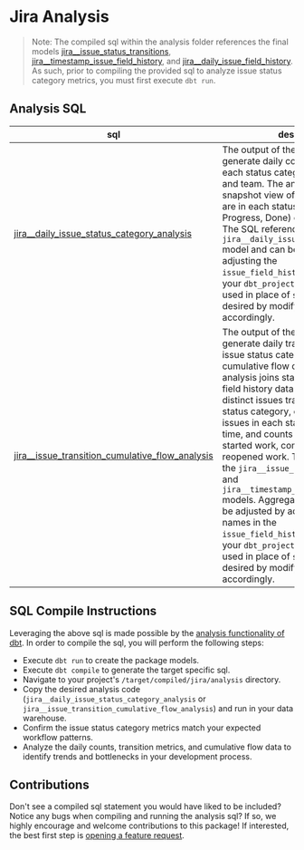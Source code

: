 # Jira Analysis
> Note: The compiled sql within the analysis folder references the final models [jira__issue_status_transitions](https://github.com/fivetran/dbt_jira/blob/master/models/jira__issue_status_transitions.sql), [jira__timestamp_issue_field_history](https://github.com/fivetran/dbt_jira/blob/master/models/jira__timestamp_issue_field_history), and [jira__daily_issue_field_history](https://github.com/fivetran/dbt_jira/blob/master/models/jira__daily_issue_field_history). As such, prior to
compiling the provided sql to analyze issue status category metrics, you must first execute `dbt run`.


## Analysis SQL
| **sql**                | **description**                                                                                                                                |
| ------------------------ | ---------------------------------------------------------------------------------------------------------------------------------------------- |
| [jira__daily_issue_status_category_analysis](https://github.com/fivetran/dbt_jira/blob/master/analysis/jira__daily_issue_status_category_analysis.sql) | The output of the compiled sql will generate daily counts of issues in each status category by date, project, and team. The analysis provides a snapshot view of how many issues are in each status category (To Do, In Progress, Done) on any given day. The SQL references the `jira__daily_issue_field_history` model and can be customized by adjusting the `issue_field_history_columns` var in your `dbt_project.yml`. `status` can be used in place of `status_category` if desired by modifying the model accordingly. |
| [jira__issue_transition_cumulative_flow_analysis](https://github.com/fivetran/dbt_jira/blob/master/analysis/jira__issue_transition_cumulative_flow_analysis.sql) | The output of the compiled sql will generate daily transition metrics for issue status categories with cumulative flow calculations. The analysis joins status transitions with field history data to provide: count of distinct issues transitioning into a new status category, cumulative count of issues in each status category over time, and counts of issues that started work, completed work, or reopened work. The SQL references the `jira__issue_status_transitions` and `jira__timestamp_issue_field_history` models. Aggregation granularity can be adjusted by adding/removing field names in the `issue_field_history_columns` var in your `dbt_project.yml`. `status` can be used in place of `status_category` if desired by modifying the model accordingly. |

## SQL Compile Instructions
Leveraging the above sql is made possible by the [analysis functionality of dbt](https://docs.getdbt.com/docs/building-a-dbt-project/analyses/). In order to
compile the sql, you will perform the following steps:
- Execute `dbt run` to create the package models.
- Execute `dbt compile` to generate the target specific sql.
- Navigate to your project's `/target/compiled/jira/analysis` directory.
- Copy the desired analysis code (`jira__daily_issue_status_category_analysis` or `jira__issue_transition_cumulative_flow_analysis`) and run in your data warehouse.
- Confirm the issue status category metrics match your expected workflow patterns.
- Analyze the daily counts, transition metrics, and cumulative flow data to identify trends and bottlenecks in your development process.

## Contributions
Don't see a compiled sql statement you would have liked to be included? Notice any bugs when compiling
and running the analysis sql? If so, we highly encourage and welcome contributions to this package! If interested, the best first step is [opening a feature request](https://github.com/fivetran/dbt_jira/issues/new?template=feature-request.yml).